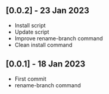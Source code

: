 ## [0.0.2] - 23 Jan 2023
- Install script
- Update script
- Improve rename-branch command
- Clean install command

## [0.0.1] - 18 Jan 2023
- First commit
- rename-branch command